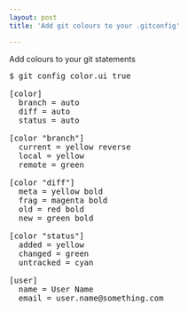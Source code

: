 ```yaml
---
layout: post
title: 'Add git colours to your .gitconfig'

---
```



Add colours to your git statements 

<pre>$ git config color.ui true

[color]
  branch = auto
  diff = auto
  status = auto

[color "branch"]
  current = yellow reverse
  local = yellow
  remote = green

[color "diff"]
  meta = yellow bold
  frag = magenta bold
  old = red bold
  new = green bold

[color "status"]
  added = yellow
  changed = green
  untracked = cyan

[user]
  name = User Name
  email = user.name@something.com
</pre>
